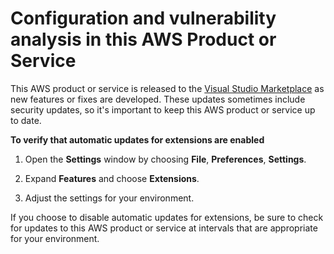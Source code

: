 # Configuration and vulnerability analysis in this AWS Product or Service<a name="configuration-and-vulnerability-analysis"></a>

This AWS product or service is released to the [Visual Studio Marketplace](https://marketplace.visualstudio.com/items?itemName=AmazonWebServices.aws-toolkit-vscode) as new features or fixes are developed\. These updates sometimes include security updates, so it's important to keep this AWS product or service up to date\.

**To verify that automatic updates for extensions are enabled**

1. Open the **Settings** window by choosing **File**, **Preferences**, **Settings**\.

1. Expand **Features** and choose **Extensions**\.

1. Adjust the settings for your environment\.

If you choose to disable automatic updates for extensions, be sure to check for updates to this AWS product or service at intervals that are appropriate for your environment\.